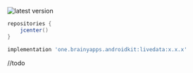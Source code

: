 ![latest version](https://api.bintray.com/packages/serhiipokrovskyi/android-kit/livedata/images/download.svg)

```groovy
repositories {
    jcenter()
}
```
```groovy
implementation 'one.brainyapps.androidkit:livedata:x.x.x'
```

//todo